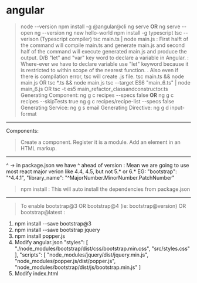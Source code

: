 # angular
> node --version
> npm install -g @angular@cli
> ng serve
****OR****
  ng serve --open
> ng --version
> ng new hello-world
> npm install -g typescript
> tsc --verison (Typescript compiler)
> tsc main.ts | node main.js : First halft of the command will compile main.ts and generate main.js and second half of the command will execute generated main.js and produce the output.
> D/B "let" and "var" key word to declare a variable in Angular. : Where-ever we have to declare variable use "let" keyword because it is restricted to within scope of the nearest function.
	. Also even if there is compilation error, tsc will create .js file.
> tsc main.ts && node main.js
	OR tsc *.ts && node main.js
> tsc --target ES6 "main_6.ts" | node main_6.js
	OR tsc -t es5 main_refactor_classandconstructor.ts
> Generating Component: ng g c recipes --specs false
****OR****
  ng g c recipes --skipTests true
> ng g c recipes/recipe-list --specs false
> Generating Service: ng g s email
> Generating Directive: ng g d input-format

----------------------------------------------------------------------------

Components: 
> Create a component.
> Register it is a module.
> Add an element in an HTML markup.

----------------------------------------------------------------------------

^ -> in package.json we have ^ ahead of version : Mean we are going to use most react major verion 
		like 4.4, 4.5, but not 5.* or 6.*
EG: "bootstrap": "^4.4.1",
	"library_name": "^MajorNumber.MinorNumber.PatchNumber"
	
> npm install : This will auto install the dependencies from package.json

----------------------------------------------------------------------------

>To enable bootstrap@3 OR bootstrap@4 (ie: bootstrap@version) OR bootstrap@latest :
1. npm install --save bootstrap@3
2. npm install --save bootstrap jquery
3. npm install popper.js
4. Modify angular.json
"styles": [
              "./node_modules/bootstrap/dist/css/bootstrap.min.css",
              "src/styles.css"
            ],
            "scripts": [
              "node_modules/jquery/dist/jquery.min.js",
              "node_modules/popper.js/dist/popper.js",
              "node_modules/bootstrap/dist/js/bootstrap.min.js"
            ]
5. Modify index.html
<link rel="stylesheet" href="https://maxcdn.bootstrapcdn.com/bootstrap/3.4.0/css/bootstrap.min.css">
<script src="https://ajax.googleapis.com/ajax/libs/jquery/3.4.1/jquery.min.js"></script>
<script src="https://maxcdn.bootstrapcdn.com/bootstrap/3.4.0/js/bootstrap.min.js"></script>
